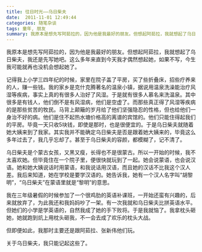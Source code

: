 ```yaml
---
title: 往日时光——乌日柴夫
date:  2011-11-01 12:49:44
categories: 随笔杂谈
tags: 童年, 朋友
summary: 我原本是想先写阿茹拉的，因为他是我最好的朋友。但想起阿茹拉，我就想起了乌日柴夫，我还是先写她吧。这么多年来直到今天我才偶然想起她，如果不写，今生我可能就再也没机会想起她了。
---
```


我原本是想先写阿茹拉的，因为他是我最好的朋友。但想起阿茹拉，我就想起了乌日柴夫，我还是先写她吧。这么多年来直到今天我才偶然想起她，如果不写，今生我可能就再也没机会想起她了。

记得我上小学三四年纪的时候，家里在院子盖了平房，买了些折叠床，招些疗养来的人，赚一些钱。我的家乡是克什克腾著名的温泉小镇，据说用温泉洗澡能治疗风湿等疾病，事实上真的有很多人治好了风湿。于是就有很多人慕名来洗温泉。其中很多是有钱人，他们倒不是有风湿病，他们是空虚了。而那些真正得了风湿等疾病的是那些贫苦的牧民。马背上颠簸的岁月给了他们坚强隐忍的性格，但也给他们一身治不好的病。他们是住不起热水塘价格高的离谱的宾馆的。他们只能住得起我们的平房。毕竟一天只收5块钱，即使是那时，也是很便宜的。于是乌日柴夫就随着她大姨来到了我家。其实我并不能确定乌日柴夫是否是跟着她大姨来的，毕竟这么多年过去了，我几乎忘却了。甚至于乌日柴夫的容颜，都模糊了，记不清了。

乌日柴夫是个蒙古女孩，又黑又瘦，长得也不是很蒙古。所以一开始的时候，我不太喜欢她。但毕竟住在一个院子里，便很快就玩到了一起。她会说蒙语，也会说汉语。她和她大姨说话时用蒙语，和我说话用汉语，而且她的汉话不比我这个汉人差。我后来知道，她在学校是要学汉语的。她告诉我，她有一个汉人名字叫“胡黎明”，“乌日柴夫”在蒙语里就是“黎明”的意思。

我在三年级暑假的时候参加了一个很鸡肋的英语补课班，一开始还蛮有兴趣的，后来就放弃了，为此我还和我妈妈吵了一架。有一次我就和乌日柴夫比拼英语水平。但她们的小学是学英语的，自然我成了她的手下败将。于是我就恼了。我拿枕头砸她，她就跑到炕上用枕头砸我，不一会去成了欢乐的枕头大战。

但即便如此，我那时主要还是跟阿茹拉、张新伟他们玩。

关于乌日柴夫，我只能记起这些了。

